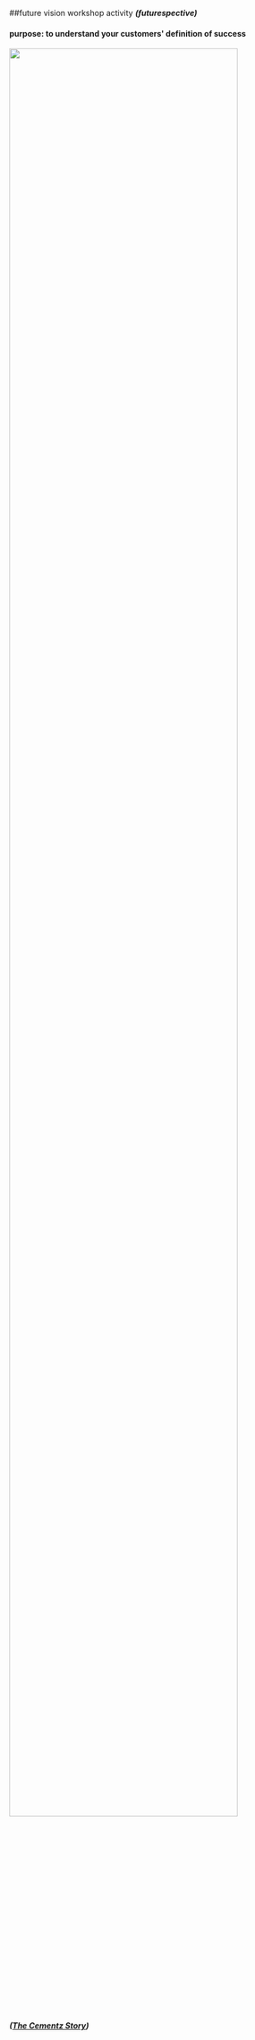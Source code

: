 <!-- .slide: data-background="resources/footer.svg" data-background-size="contain" data-background-position="bottom"  -->

##future vision workshop activity
_**(futurespective)**_  <!-- .element: class="fragment"; style="color:maroon; font-size: .8em" -->

#### purpose: to understand your customers' definition of success  <!-- .element: class="fragment"; style="color:#128bc1" -->

<img class="plain fragment" width="90%" height="90%" src="resources/future-spective-prime-directive.png" />

_**([The Cementz Story](resources/Cementz-Mexico-CEMEX-On-Line-Store-MVP.pdf))**_  <!-- .element: class="fragment"; style="color:maroon; font-size: .5em" -->


<br/>
<br/>
<br/>
<br/>
<br/>
<br/>
<br/>
<br/>
<br/>
<br/>
<br/>
<br/>
<br/>
<br/>
<br/>
<br/>
<br/>
<br/>
<br/>
<br/>
<br/>
<br/>
<br/>
<br/>
<br/>
<br/>
<br/>
<aside class="notes">
  <p>
    purpose: to understand your customers definition of success
  </p>
  <p>
    in small groups brainstorm answers to the following question:
  </p>
  <p>
    imagine it is the future: what did the product do to improve your life
  </p>
  <p>
    converge on the title of a big-and-visible poster for the team room
  </p>
</aside>

